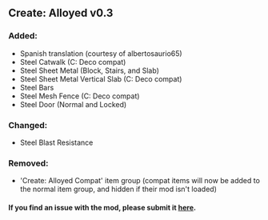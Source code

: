 ## Create: Alloyed v0.3 <br/> 
### Added: <br/> 
- Spanish translation (courtesy of albertosaurio65) <br/> 
- Steel Catwalk (C: Deco compat) <br/> 
- Steel Sheet Metal (Block, Stairs, and Slab) <br/> 
- Steel Sheet Metal Vertical Slab (C: Deco compat) <br/> 
- Steel Bars <br/> 
- Steel Mesh Fence (C: Deco compat) <br/> 
- Steel Door (Normal and Locked) <br/> 
### Changed: <br/> 
- Steel Blast Resistance <br/> 
### Removed: <br/> 
- 'Create: Alloyed Compat' item group (compat items will now be added to the normal item group, and hidden if their mod isn't loaded) <br/> 
#### If you find an issue with the mod, please submit it&nbsp;<a href="https://github.com/MythrilBagels/Create-Alloyed/issues" rel="nofollow">here</a>.